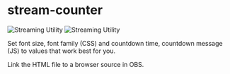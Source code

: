 # stream-counter
![Streaming Utility](https://img.shields.io/badge/streaming-utility-green.svg?style=flat-square)
![Streaming Utility](https://img.shields.io/badge/obs-integration-green.svg?style=flat-square)

Set font size, font family (CSS) and countdown time, countdown message (JS) to values that work best for you.

Link the HTML file to a browser source in OBS.
